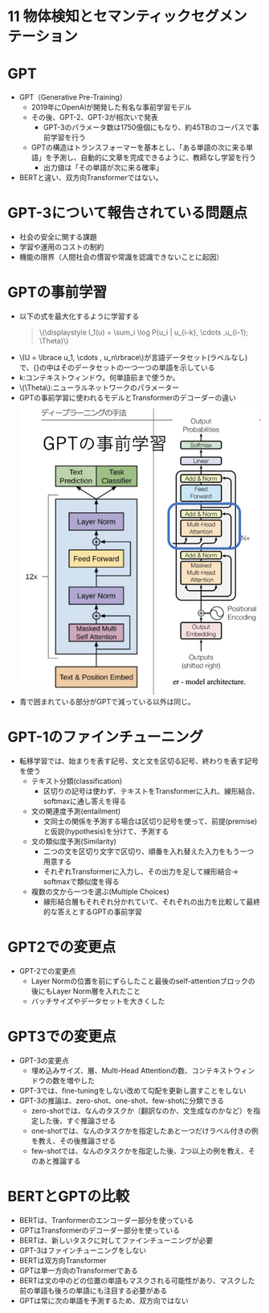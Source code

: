 <script type="text/x-mathjax-config">MathJax.Hub.Config({tex2jax:{inlineMath:[['\$','\$'],['\\(','\\)']],processEscapes:true},CommonHTML: {matchFontHeight:false}});</script>
<script type="text/javascript" async src="https://cdnjs.cloudflare.com/ajax/libs/mathjax/2.7.1/MathJax.js?config=TeX-MML-AM_CHTML"></script>

11 物体検知とセマンティックセグメンテーション
==========

# GPT
- GPT（Generative Pre-Training）
  - 2019年にOpenAIが開発した有名な事前学習モデル
  - その後、GPT-2、GPT-3が相次いで発表
    - GPT-3のパラメータ数は1750億個にもなり、約45TBのコーパスで事前学習を行う
  - GPTの構造はトランスフォーマーを基本とし、「ある単語の次に来る単語」を予測し、自動的に文章を完成できるように、教師なし学習を行う
    - 出力値は「その単語が次に来る確率」
- BERTと違い、双方向Transformerではない。

# GPT-3について報告されている問題点
- 社会の安全に関する課題
- 学習や運用のコストの制約
- 機能の限界（人間社会の慣習や常識を認識できないことに起因）

# GPTの事前学習
- 以下の式を最大化するように学習する
  > \\\(\displaystyle l_1(u) = \sum_i \log P(u_i \| u_{i-k}, \cdots ,u_{i-1}; \Theta)\\\)
- \\\(U = \lbrace u_1, \cdots , u_n\rbrace\\\)が言語データセット(ラベルなし)で、{}の中はそのデータセットの一つ一つの単語を示している
- k:コンテキストウィンドウ。何単語前まで使うか。
- \\\(\Theta\\\):ニューラルネットワークのパラメーター
- GPTの事前学習に使われるモデルとTransformerのデコーダーの違い
![kakunin](imgs/GPT-Transformer-Comparison.png)
- 青で囲まれている部分がGPTで減っている以外は同じ。

# GPT-1のファインチューニング
- 転移学習では、始まりを表す記号、文と文を区切る記号、終わりを表す記号を使う
  - テキスト分類(classification)
    - 区切りの記号は使わず、テキストをTransformerに入れ、線形結合、softmaxに通し答えを得る
  - 文の関連度予測(entailment)
    - 文同士の関係を予測する場合は区切り記号を使って、前提(premise)と仮説(hypothesis)を分けて、予測する
  - 文の類似度予測(Similarity)
    - 二つの文を区切り文字で区切り、順番を入れ替えた入力をもう一つ用意する
    - それぞれTransformerに入力し、その出力を足して線形結合-> softmaxで類似度を得る
  - 複数の文から一つを選ぶ(Multiple Choices)
    - 線形結合層もそれぞれ分かれていて、それぞれの出力を比較して最終的な答えとするGPTの事前学習

# GPT2での変更点
- GPT-2での変更点
  - Layer Normの位置を前にずらしたこと最後のself-attentionブロックの後にもLayer Norm層を入れたこと
  - バッチサイズやデータセットを大きくした

# GPT3での変更点
- GPT-3の変更点
  - 埋め込みサイズ、層、Multi-Head Attentionの数、コンテキストウィンドウの数を増やした
- GPT-3では、fine-tuningをしない改めて勾配を更新し直すことをしない
- GPT-3の推論は、zero-shot、one-shot、few-shotに分類できる
  - zero-shotでは、なんのタスクか（翻訳なのか、文生成なのかなど）を指定した後、すぐ推論させる
  - one-shotでは、なんのタスクかを指定したあと一つだけラベル付きの例を教え、その後推論させる
  - few-shotでは、なんのタスクかを指定した後、2つ以上の例を教え、そのあと推論する

# BERTとGPTの比較
- BERTは、Tranformerのエンコーダー部分を使っている
- GPTはTransformerのデコーダー部分を使っている
- BERTは、新しいタスクに対してファインチューニングが必要
- GPT-3はファインチューニングをしない
- BERTは双方向Transformer
- GPTは単一方向のTransformerである
- BERTは文の中のどの位置の単語もマスクされる可能性があり、マスクした前の単語も後ろの単語にも注目する必要がある
- GPTは常に次の単語を予測するため、双方向ではない

